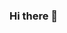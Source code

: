 ### Hi there 👋

<!--
**JuanAndresSalas/JuanAndresSalas** is a ✨ _special_ ✨ repository because its `README.md` (this file) appears on your GitHub profile.


--NODE EXPRESS
https://github.com/JuanAndresSalas/M7-ABPRO_2.git 
